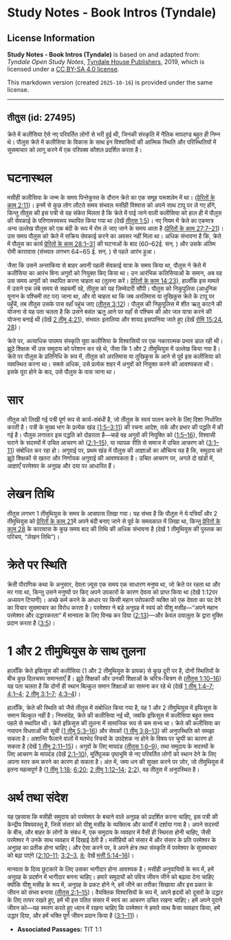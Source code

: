 # Study Notes - Book Intros (Tyndale)

## License Information

**Study Notes - Book Intros (Tyndale)** is based on and adapted from: _Tyndale Open Study Notes_, [Tyndale House Publishers](https://tyndaleopenresources.com/), 2019, which is licensed under a [CC BY-SA 4.0 license](https://creativecommons.org/licenses/by-sa/4.0/legalcode.en).

This markdown version (created `2025-10-16`) is provided under the same license.



--------------------------------

## तीतुस (id: 27495)

क्रेते में कलीसिया ऐसे नए परिवर्तित लोगों से भरी हुई थी, जिनकी संस्कृति में नैतिक मापदण्ड बहुत ही निम्न थे। पौलुस क्रेते में कलीसिया के विकास के साथ इन विश्वासियों की आत्मिक स्थिति और परिस्थितियों में सुसमाचार को लागू करने में एक परिपक्व कौशल प्रदर्शित करता है।

घटनास्थल
========

मसीही कलीसिया के जन्म के समय पिन्तेकुस्त के दौरान क्रेते का एक समूह यरूशलेम में था। ([प्रेरितों के काम 2:11](https://ref.ly/Acts2:11))। इनमें से कुछ लोग लौटते समय संभवतः मसीही विश्वास को अपने साथ टापू पर ले गए होंगे, किन्तु तीतुस की इस पत्री से यह संकेत मिलता है कि क्रेते में पाई जाने वाली कलीसिया को हाल ही में पौलुस की सेवकाई के परिणामस्वरूप स्थापित किया गया था (देखें [तीतुस 1:5](https://ref.ly/Titus1:5))। नए नियम में क्रेते का एकमात्र अन्य उल्लेख पौलुस को एक बंदी के रूप में रोम ले जाए जाने के समय आता है ([प्रेरितों के काम 27:7–21](https://ref.ly/Acts27:7-Acts27:21))। उस समय पौलुस को क्रेते में सक्रिय सेवकाई करने का अवसर नहीं मिला था। अधिक संभावना है कि, क्रेते में पौलुस का कार्य [प्रेरितों के काम 28:1–31](https://ref.ly/Acts28:1-Acts28:31) की घटनाओं के बाद (60–62ई. सन्. ) और उसके अंतिम रोमी कारावास (संभवतः लगभग 64\~65 ई. सन्. ) से पहले आरंभ हुआ।

जैसा कि उसने अन्ताकिया से बाहर अपनी पहली सेवकाई यात्रा के समय किया था, पौलुस ने क्रेते में कलीसिया का आरंभ बिना अगुवों को नियुक्त किए किया था। उन आरंभिक कलिसियाओं के समान, अब वह उस समय अगुवों को स्थापित करना चाहता था (तुलना करें। [प्रेरितों के काम 14:23](https://ref.ly/Acts14:23)), हालाँकि इस मामले में उसने एक लंबे समय से सहकर्मी रहे, तीतुस को यह ज़िम्मेदारी सौंपी। पौलुस को निकुपुलिस (आधुनिक यूनान के पश्चिमी तट पर) जाना था, और वो चाहता था कि जब अरतिमास या तुखिकुस क्रेते के टापू पर पहुँचें, तब तीतुस उसके पास वहाँ पहुंच जाए ([तीतुस 3:12](https://ref.ly/Titus3:12))। पौलुस की निकुपुलिस में शीत ऋतु काटने की योजना से यह पता चलता है कि उसने बसंत ऋतु आने पर वहाँ से पश्चिम की ओर जल यात्रा करने की योजना बनाई थी (देखें [2 तीमु 4:21](https://ref.ly/2Tim4:21)), संभवतः इतालिया और शायद इसपानिया जाते हुए (देखें [रोमि 15:24](https://ref.ly/Rom15:24), [28](https://ref.ly/Rom15:28))।

क्रेते पर, अत्याधिक पापमय संस्कृति युवा कलीसिया के विश्वासियों पर एक नकारात्मक प्रभाव डाल रही थी। झूठे शिक्षक भी उस समुदाय को परेशान कर रहे थे, जैसा कि 1 और 2 तीमुथियुस में उल्लेख किया गया है। क्रेते पर पौलुस के प्रतिनिधि के रूप में, तीतुस को अरतिमास या तुखिकुस के आने से पूर्व इस कलीसिया को व्यवस्थित करना था। सबसे अधिक, उसे प्रत्येक शहर में अगुवों को नियुक्त करने की आवश्यकता थी। इसके पूरा होने के बाद, उसे पौलुस के पास जाना था।

सार
===

तीतुस को लिखी गई पत्री पूर्ण रूप से कार्य\-संबंधी है, जो तीतुस के स्वयं पालन करने के लिए दिशा निर्धारित करती है। पत्री के मुख्य भाग के प्रत्येक खंड ([1:5–3:11](https://ref.ly/Titus1:5-Titus3:11)) की रचना आदेश, तर्क और प्रभार की पद्धति में की गई है। पौलुस लगातार इस पद्धति को दोहराता है—चाहे वह अगुवों की नियुक्ति को ([1:5–16](https://ref.ly/Titus1:5-Titus1:16)), विश्वासी घराने के सदस्यों में उचित आचरण को ([2:1–15](https://ref.ly/Titus2:1-Titus2:15)), या व्यापक रीति से समाज में उचित आचरण को ([3:1–11](https://ref.ly/Titus3:1-Titus3:11)) संबोधित कर रहा हो। अगुवाई पर, प्रथम खंड में पौलुस की आज्ञाओं का औचित्य यह है कि, समुदाय को झूठे शिक्षकों से खतरा और निर्णायक अगुवाई की आवश्यकता है। उचित आचरण पर, अगले दो खंडों में, आज्ञाएँ परमेश्वर के अनुग्रह और दया पर आधारित हैं।

लेखन तिथि
=========

तीतुस लगभग 1 तीमुथियुस के समय के आसपास लिखा गया। यह संभव है कि पौलुस ने ये पत्रियाँ और 2 तीमुथियुस को [प्रेरितों के काम 21](https://ref.ly/Acts21:1-Acts21:40)में अपने बंदी बनाए जाने से पूर्व के समयकाल में लिखा था, किन्तु [प्रेरितों के काम 28](https://ref.ly/Acts28:1-Acts28:31) के कारावास के कुछ समय बाद की तिथि की अधिक संभावना है (देखें 1 तीमुथियुस की पुस्तक का परिचय, “लेखन तिथि”)।

क्रेते पर स्थिति
================

क्रेती पौराणिक कथा के अनुसार, देवता ज़्यूस एक समय एक साधारण मनुष्य था, जो क्रेते पर रहता था और मर गया था, किन्तु उसने मनुष्यों पर किए अपने उपकारों के कारण देवत्व को प्राप्त किया था (देखें 1:12पर अध्ययन टिप्पणी)। अच्छे कर्म करने के आधार पर किसी महान परोपकारी व्यक्ति को एक देवता का पद देने का विचार सुसमाचार का विरोध करता है। परमेश्वर ने बड़े अनुग्रह में स्वयं को यीशु मसीह—“अपने महान परमेश्वर और उद्धारकरता” में मानवता के लिए विनम्र कर दिया ([2:13](https://ref.ly/Titus2:13))—और केवल दयालुता के द्वारा मुक्ति प्रदान करता है ([3:5](https://ref.ly/Titus3:5))।

1 और 2 तीमुथियुस के साथ तुलना
=============================

हालाँकि क्रेते इफिसुस की कलीसिया (1 और 2 तीमुथियुस के प्रापक) से कुछ दूरी पर है, दोनों स्थितियों के बीच कुछ दिलचस्प समानताएँ हैं। झूठे शिक्षकों और उनकी शिक्षाओं के चरित्र\-चित्रण से ([तीतुस 1:10–16](https://ref.ly/Titus1:10-Titus1:16)) यह पता चलता है कि दोनों ही स्थान बिल्कुल समान शिक्षाओं का सामना कर रहे थे (देखें [1 तीमु 1:4–7](https://ref.ly/1Tim1:4-1Tim1:7); [4:1–4](https://ref.ly/1Tim4:1-1Tim4:4); [2 तीमु 3:1–7](https://ref.ly/2Tim3:1-2Tim3:7); [4:3–4](https://ref.ly/2Tim4:3-2Tim4:4))।

हालाँकि, क्रेते की स्थिति को जैसे तीतुस में संबोधित किया गया है, वह 1 और 2 तीमुथियुस में इफिसुस के समान बिल्कुल नहीं है। निस्संदेह, क्रेते की कलीसिया नई थी, जबकि इफिसुस में कलीसिया बहुत समय पहले से स्थापित थी। क्रेते इफिसुस की तुलना में सामाजिक रूप से कम सभ्य था। क्रेते की कलीसिया का नयापन विधवाओं की सूची ([1 तीमु 5:3–16](https://ref.ly/1Tim5:3-1Tim5:16)) और सेवकों ([1 तीमु 3:8–13](https://ref.ly/1Tim3:8-1Tim3:13)) की अनुपस्थिति को समझा सकता है। अशान्ति फैलाने वालों में मतभेद स्त्रियों के उपदेशक ना होने के विषय पर चुप्पी का कारण हो सकता है (देखें [1 तीमु 2:11–15](https://ref.ly/1Tim2:11-1Tim2:15))। अगुवों के लिए मापदंड ([तीतुस 1:6–9](https://ref.ly/Titus1:6-Titus1:9)), तथा समुदाय के सदस्यों के लिए आचरण के मापदंड (देखें [2:1–10](https://ref.ly/Titus2:1-Titus2:10)), मूर्तिपूजक पृष्ठभूमि से नए परिवर्तित लोगों को स्थान देने के लिए अपना स्तर कम करने का कारण हो सकता है। अंत में, जमा धन की सुरक्षा करने पर ज़ोर, जो तीमुथियुस में इतना महत्वपूर्ण है ([1 तीमु 1:18](https://ref.ly/1Tim1:18); [6:20](https://ref.ly/1Tim6:20); [2 तीमु 1:12–14](https://ref.ly/2Tim1:12-2Tim1:14); [2:2](https://ref.ly/2Tim2:2)), वह तीतुस में अनुपस्थित है।

अर्थ तथा संदेश
==============

यह एहसास कि मसीही समुदाय को परमेश्वर के बचाने वाले अनुग्रह को प्रदर्शित करना चाहिए, इस पत्री की केन्द्रीय विषयवस्तु है, जिसे संसार को यीशु मसीह के व्यक्तित्व और कार्यों में दर्शाया गया है। अपने सदस्यों के बीच, और बाहर के लोगों के संबंध में, एक समुदाय के व्यवहार में वैसी ही स्थिरता होनी चाहिए, जैसी परमेश्वर ने उनके साथ व्यवहार में दिखाई देती है। मसीहियों को संसार में और संसार के प्रति परमेश्वर के अनुग्रह का प्रतीक होना चाहिए। और ऐसा करने पर, वे अपने क्षेत्र तथा संस्कृति में परमेश्वर के सुसमाचार को बढ़ा पाएंगे ([2:10–11](https://ref.ly/Titus2:10-Titus2:11); [3:2–3](https://ref.ly/Titus3:2-Titus3:3), [8](https://ref.ly/Titus3:8); देखें [मत्ती 5:14–16](https://ref.ly/Matt5:14-Matt5:16))।

मानवता के दिव्य छुटकारे के लिए उसका भागीदार होना आवश्यक है। मसीही अनुयायियों के रूप में, हमें अनुग्रह के प्रदर्शन में भागीदार बनना चाहिए। हमारे समुदायों को पवित्र जीवन जीने को बढ़ावा देना चाहिए क्योंकि यीशु मसीह के रूप में, अनुग्रह के प्रकट होने ने, हमें जीने का तरीका सिखाया और इस प्रकार के जीवन को संभव बनाया ([तीतुस 2:1–15](https://ref.ly/Titus2:1-Titus2:15))। वैयक्तिक विश्वासियों के रूप में, अपने हृदयों को दूसरों के उद्धार के लिए तत्पर रखते हुए, हमें भी इस पतित संसार में स्वयं का आचरण उचित रखना चाहिए। हमें अपने पुराने जीवन को—यह स्मरण करते हुए ध्यान में रखना चाहिए कि परमेश्वर ने हमारे साथ कैसा व्यवहार किया, हमें उद्धार दिया, और हमें भक्ति पूर्ण जीवन प्रदान किया है ([3:1–11](https://ref.ly/Titus3:1-Titus3:11))।

* **Associated Passages:** TIT 1:1

